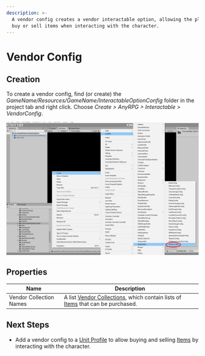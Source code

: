 ```yaml
---
description: >-
  A vendor config creates a vendor interactable option, allowing the player to
  buy or sell items when interacting with the character.
---
```


# Vendor Config

## Creation

To create a vendor config, find (or create) the _GameName/Resources/GameName/InteractableOptionConfig_ folder in the project tab and right click.  Choose _Create > AnyRPG > Interactable > VendorConfig_.

![](<../../.gitbook/assets/image (3).png>)

## Properties

| Name                    | Description                                                                                                            |
| ----------------------- | ---------------------------------------------------------------------------------------------------------------------- |
| Vendor Collection Names | A list [Vendor Collections](../vendor-collection.md), which contain lists of [Items](../items/) that can be purchased. |

## Next Steps

* Add a vendor config to a [Unit Profile](../unit-profile.md) to allow buying and selling [Items](../items/) by interacting with the character.
